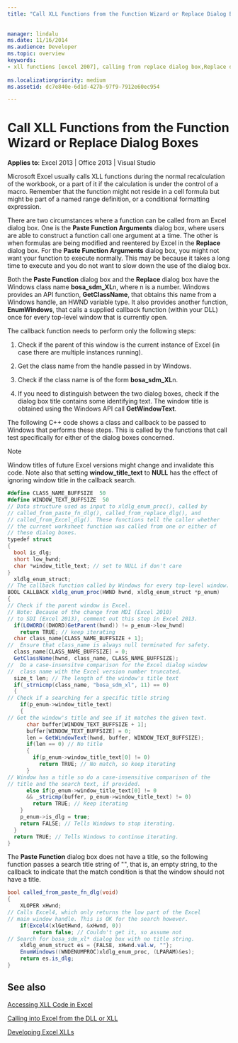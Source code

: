 ```yaml
---
title: "Call XLL Functions from the Function Wizard or Replace Dialog Boxes"
 
 
manager: lindalu
ms.date: 11/16/2014
ms.audience: Developer
ms.topic: overview
keywords:
- xll functions [excel 2007], calling from replace dialog box,Replace dialog box [Excel 2007], calling XLL functions,Function Wizard [Excel 2007], calling XLL functions,XLL functions [Excel 2007], calling from Function Wizard
 
ms.localizationpriority: medium
ms.assetid: dc7e840e-6d1d-427b-97f9-7912e60ec954

---
```


# Call XLL Functions from the Function Wizard or Replace Dialog Boxes

 **Applies to**: Excel 2013 | Office 2013 | Visual Studio 
  
Microsoft Excel usually calls XLL functions during the normal recalculation of the workbook, or a part of it if the calculation is under the control of a macro. Remember that the function might not reside in a cell formula but might be part of a named range definition, or a conditional formatting expression.
  
There are two circumstances where a function can be called from an Excel dialog box. One is the **Paste Function Arguments** dialog box, where users are able to construct a function call one argument at a time. The other is when formulas are being modified and reentered by Excel in the **Replace** dialog box. For the **Paste Function Arguments** dialog box, you might not want your function to execute normally. This may be because it takes a long time to execute and you do not want to slow down the use of the dialog box. 
  
Both the **Paste Function** dialog box and the **Replace** dialog box have the Windows class name **bosa_sdm_XL**n, where n is a number. Windows provides an API function, **GetClassName**, that obtains this name from a Windows handle, an HWND variable type. It also provides another function, **EnumWindows**, that calls a supplied callback function (within your DLL) once for every top-level window that is currently open.
  
The callback function needs to perform only the following steps:
  
1. Check if the parent of this window is the current instance of Excel (in case there are multiple instances running).
    
2. Get the class name from the handle passed in by Windows.
    
3. Check if the class name is of the form **bosa_sdm_XL**n.
    
4. If you need to distinguish between the two dialog boxes, check if the dialog box title contains some identifying text. The window title is obtained using the Windows API call **GetWindowText**.
    
The following C++ code shows a class and callback to be passed to Windows that performs these steps. This is called by the functions that call test specifically for either of the dialog boxes concerned. 
  
> [!NOTE]
> Window titles of future Excel versions might change and invalidate this code. Note also that setting **window_title_text** to **NULL** has the effect of ignoring window title in the callback search. 
  
```cs
#define CLASS_NAME_BUFFSIZE  50
#define WINDOW_TEXT_BUFFSIZE  50
// Data structure used as input to xldlg_enum_proc(), called by
// called_from_paste_fn_dlg(), called_from_replace_dlg(), and
// called_from_Excel_dlg(). These functions tell the caller whether
// the current worksheet function was called from one or either of
// these dialog boxes.
typedef struct
{
  bool is_dlg;
  short low_hwnd;
  char *window_title_text; // set to NULL if don't care
}
  xldlg_enum_struct;
// The callback function called by Windows for every top-level window.
BOOL CALLBACK xldlg_enum_proc(HWND hwnd, xldlg_enum_struct *p_enum)
{
// Check if the parent window is Excel.
// Note: Because of the change from MDI (Excel 2010)
// to SDI (Excel 2013), comment out this step in Excel 2013.
  if(LOWORD((DWORD)GetParent(hwnd)) != p_enum->low_hwnd)
    return TRUE; // keep iterating
  char class_name[CLASS_NAME_BUFFSIZE + 1];
//  Ensure that class_name is always null terminated for safety.
  class_name[CLASS_NAME_BUFFSIZE] = 0;
  GetClassName(hwnd, class_name, CLASS_NAME_BUFFSIZE);
//  Do a case-insensitve comparison for the Excel dialog window
//  class name with the Excel version number truncated.
  size_t len; // The length of the window's title text
  if(_strnicmp(class_name, "bosa_sdm_xl", 11) == 0)
  {
// Check if a searching for a specific title string
    if(p_enum->window_title_text) 
    {
// Get the window's title and see if it matches the given text.
      char buffer[WINDOW_TEXT_BUFFSIZE + 1];
      buffer[WINDOW_TEXT_BUFFSIZE] = 0;
      len = GetWindowText(hwnd, buffer, WINDOW_TEXT_BUFFSIZE);
      if(len == 0) // No title
      {
        if(p_enum->window_title_text[0] != 0)
          return TRUE; // No match, so keep iterating
      }
// Window has a title so do a case-insensitive comparison of the
// title and the search text, if provided.
      else if(p_enum->window_title_text[0] != 0
      && _stricmp(buffer, p_enum->window_title_text) != 0)
        return TRUE; // Keep iterating
    }
    p_enum->is_dlg = true;
    return FALSE; // Tells Windows to stop iterating.
  }
  return TRUE; // Tells Windows to continue iterating.
}
```

The **Paste Function** dialog box does not have a title, so the following function passes a search title string of "", that is, an empty string, to the callback to indicate that the match condition is that the window should not have a title. 
  
```cs
bool called_from_paste_fn_dlg(void)
{
    XLOPER xHwnd;
// Calls Excel4, which only returns the low part of the Excel
// main window handle. This is OK for the search however.
    if(Excel4(xlGetHwnd, &xHwnd, 0))
        return false; // Couldn't get it, so assume not
// Search for bosa_sdm_xl* dialog box with no title string.
    xldlg_enum_struct es = {FALSE, xHwnd.val.w, ""};
    EnumWindows((WNDENUMPROC)xldlg_enum_proc, (LPARAM)&es);
    return es.is_dlg;
}
```

## See also



[Accessing XLL Code in Excel](accessing-xll-code-in-excel.md)
  
[Calling into Excel from the DLL or XLL](calling-into-excel-from-the-dll-or-xll.md)
  
[Developing Excel XLLs](developing-excel-xlls.md)

